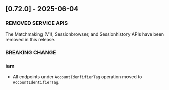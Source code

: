 <a name="v0.72.0"></a>
## [0.72.0] - 2025-06-04

### REMOVED SERVICE APIS
The Matchmaking (V1), Sessionbrowser, and Sessionhistory APIs have been removed in this release.

### BREAKING CHANGE

### iam

- All endpoints under `AccountIdenfifierTag` operation moved to `AccountIdentifierTag`.